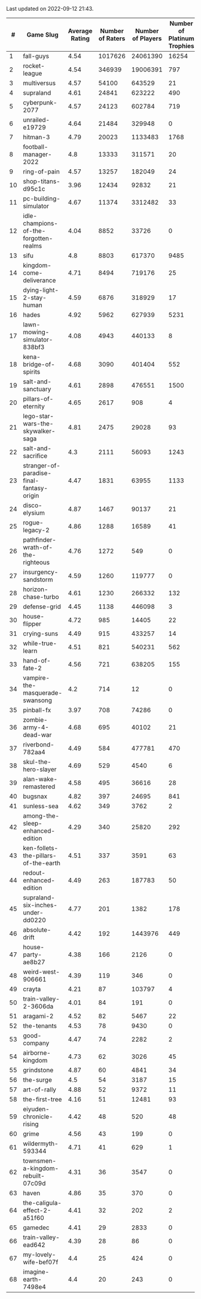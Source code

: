 Last updated on 2022-09-12 21:43.


| # | Game Slug | Average Rating | Number of Raters | Number of Players | Number of Platinum Trophies |
|---|---|---|---|---|---|
|1|fall-guys|4.54|1017626|24061390|16254|
|2|rocket-league|4.54|346939|19006391|797|
|3|multiversus|4.57|54100|643529|21|
|4|supraland|4.61|24841|623222|490|
|5|cyberpunk-2077|4.57|24123|602784|719|
|6|unrailed-e19729|4.64|21484|329948|0|
|7|hitman-3|4.79|20023|1133483|1768|
|8|football-manager-2022|4.8|13333|311571|20|
|9|ring-of-pain|4.57|13257|182049|24|
|10|shop-titans-d95c1c|3.96|12434|92832|21|
|11|pc-building-simulator|4.67|11374|3312482|33|
|12|idle-champions-of-the-forgotten-realms|4.04|8852|33726|0|
|13|sifu|4.8|8803|617370|9485|
|14|kingdom-come-deliverance|4.71|8494|719176|25|
|15|dying-light-2-stay-human|4.59|6876|318929|17|
|16|hades|4.92|5962|627939|5231|
|17|lawn-mowing-simulator-838bf3|4.08|4943|440133|8|
|18|kena-bridge-of-spirits|4.68|3090|401404|552|
|19|salt-and-sanctuary|4.61|2898|476551|1500|
|20|pillars-of-eternity|4.65|2617|908|4|
|21|lego-star-wars-the-skywalker-saga|4.81|2475|29028|93|
|22|salt-and-sacrifice|4.3|2111|56093|1243|
|23|stranger-of-paradise-final-fantasy-origin|4.47|1831|63955|1133|
|24|disco-elysium|4.87|1467|90137|21|
|25|rogue-legacy-2|4.86|1288|16589|41|
|26|pathfinder-wrath-of-the-righteous|4.76|1272|549|0|
|27|insurgency-sandstorm|4.59|1260|119777|0|
|28|horizon-chase-turbo|4.61|1230|266332|132|
|29|defense-grid|4.45|1138|446098|3|
|30|house-flipper|4.72|985|14405|22|
|31|crying-suns|4.49|915|433257|14|
|32|while-true-learn|4.51|821|540231|562|
|33|hand-of-fate-2|4.56|721|638205|155|
|34|vampire-the-masquerade-swansong|4.2|714|12|0|
|35|pinball-fx|3.97|708|74286|0|
|36|zombie-army-4-dead-war|4.68|695|40102|21|
|37|riverbond-782aa4|4.49|584|477781|470|
|38|skul-the-hero-slayer|4.69|529|4540|6|
|39|alan-wake-remastered|4.58|495|36616|28|
|40|bugsnax|4.82|397|24695|841|
|41|sunless-sea|4.62|349|3762|2|
|42|among-the-sleep-enhanced-edition|4.29|340|25820|292|
|43|ken-follets-the-pillars-of-the-earth|4.51|337|3591|63|
|44|redout-enhanced-edition|4.49|263|187783|50|
|45|supraland-six-inches-under-dd0220|4.77|201|1382|178|
|46|absolute-drift|4.42|192|1443976|449|
|47|house-party-ae8b27|4.38|166|2126|0|
|48|weird-west-906661|4.39|119|346|0|
|49|crayta|4.21|87|103797|4|
|50|train-valley-2-3606da|4.01|84|191|0|
|51|aragami-2|4.52|82|5467|22|
|52|the-tenants|4.53|78|9430|0|
|53|good-company|4.47|74|2282|2|
|54|airborne-kingdom|4.73|62|3026|45|
|55|grindstone|4.87|60|4841|34|
|56|the-surge|4.5|54|3187|15|
|57|art-of-rally|4.88|52|9372|11|
|58|the-first-tree|4.16|51|12481|93|
|59|eiyuden-chronicle-rising|4.42|48|520|48|
|60|grime|4.56|43|199|0|
|61|wildermyth-593344|4.71|41|629|1|
|62|townsmen-a-kingdom-rebuilt-07c09d|4.31|36|3547|0|
|63|haven|4.86|35|370|0|
|64|the-caligula-effect-2-a51f60|4.41|32|202|2|
|65|gamedec|4.41|29|2833|0|
|66|train-valley-ead642|4.39|28|86|0|
|67|my-lovely-wife-bef07f|4.4|25|424|0|
|68|imagine-earth-7498e4|4.4|20|243|0|
